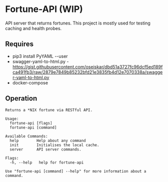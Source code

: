 # Fortune-API (WIP)
API server that returns fortunes. This project is mostly used for testing caching and health probes.

## Requires
- pip3 install PyYAML --user
- swagger-yaml-to-html.py - https://gist.githubusercontent.com/oseiskar/dbd51a3727fc96dcf5ed189fca491fb3/raw/2879e7849b85232bfd21e3835fb4d12e7070338a/swagger-yaml-to-html.py
- docker-compose

## Operation
```shell script
Returns a *NIX fortune via RESTful API.

Usage:
  fortune-api [flags]
  fortune-api [command]

Available Commands:
  help        Help about any command
  init        Initialises the local cache.
  server      API server commands.

Flags:
  -h, --help   help for fortune-api

Use "fortune-api [command] --help" for more information about a command.

```